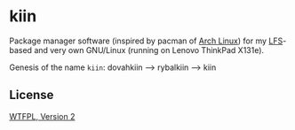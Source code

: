 # kiin

Package manager software (inspired by pacman of [Arch Linux](http://www.archlinux.org)) for my [LFS](http://www.linuxfromscratch.org)-based and very own GNU/Linux (running on Lenovo ThinkPad X131e).

Genesis of the name `kiin`:
dovahkiin --> rybalkiin --> kiin

## License

[WTFPL, Version 2](http://www.wtfpl.net/txt/copying/)
